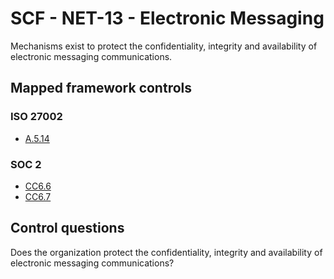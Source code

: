 # SCF - NET-13 - Electronic Messaging
Mechanisms exist to protect the confidentiality, integrity and availability of electronic messaging communications.
## Mapped framework controls
### ISO 27002
- [A.5.14](../iso27002/a-5.md#a514)
  
### SOC 2
- [CC6.6](../soc2/cc66.md)
- [CC6.7](../soc2/cc67.md)
  
## Control questions
Does the organization protect the confidentiality, integrity and availability of electronic messaging communications?
  